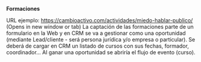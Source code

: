 **Formaciones**

URL ejemplo: https://cambioactivo.com/actividades/miedo-hablar-publico/ (Opens in new window or tab)
La captación de las formaciones parte de un formulario en la Web y en CRM se va a gestionar como una oportunidad (mediante Lead/cliente - será persona jurídica y/o empresa o particular).
Se deberá de cargar en CRM un listado de cursos con sus fechas, formador, coordinador...
Al ganar una oportunidad se abriría el flujo de evento (curso).